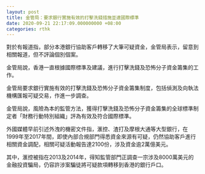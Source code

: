 ```yaml
---
layout: post
title: 金管局：要求銀行實施有效的打擊洗錢措施並達國際標準
date: 2020-09-21 22:17:09.000000000 +08:00
categories: rthk
---
```


對於有報道指，部分本港銀行協助客戶轉移了大筆可疑資金，金管局表示，留意到相關報道，但不評論個別個案。

金管局說，香港一直根據國際標準及建議，進行打擊洗錢及恐怖分子資金籌集的工作。

金管局要求銀行實施有效的打擊洗錢及恐怖分子資金籌集制度，包括偵測及向執法機構匯報可疑交易，作進一步調查。

金管局說，風險為本的監管方法，獲得打擊洗錢及恐怖分子資金籌集的全球標準制定者「財務行動特別組織」評為有效及符合國際標準。

外國媒體早前引述外洩的機密文件指，滙控、渣打及摩根大通等大型銀行，在1999年至2017年間，即使內部合規部門得悉資金來源有可疑，仍然協助客戶進行相關資金調配，相關可疑活動報告達2100份，涉及資金逾2萬億美元。

其中，滙控被指在2013及2014年，得知監管部門正調查一宗涉及8000萬美元的金融投資騙局，仍容許涉案騙徒將可疑款項轉移到香港的銀行戶口。
